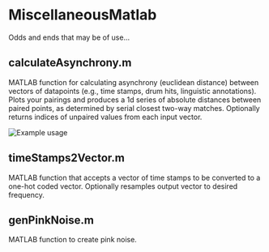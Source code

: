 # MiscellaneousMatlab
Odds and ends that may be of use...

## calculateAsynchrony.m
MATLAB function for calculating asynchrony (euclidean distance) between vectors of datapoints (e.g., time stamps, drum hits, linguistic annotations). Plots your pairings and produces a 1d series of absolute distances between paired points, as determined by serial closest two-way matches. Optionally returns indices of unpaired values from each input vector.

![Example usage](https://user-images.githubusercontent.com/55560694/65283449-11cb6900-db2f-11e9-8bb3-2ce39d48aa18.png)

## timeStamps2Vector.m
MATLAB function that accepts a vector of time stamps to be converted to a one-hot coded vector. Optionally resamples output vector to desired frequency.

## genPinkNoise.m
MATLAB function to create pink noise.
